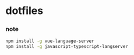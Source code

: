# dotfiles

### note

``` sh
npm install -g vue-language-server
npm install -g javascript-typescript-langserver
```
